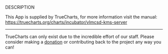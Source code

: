 DESCRIPTION


This App is supplied by TrueCharts, for more information visit the manual: https://truecharts.org/charts/incubator/vlmcsd-kms-server

---

TrueCharts can only exist due to the incredible effort of our staff.
Please consider making a [donation](https://truecharts.org/docs/about/sponsor) or contributing back to the project any way you can!
